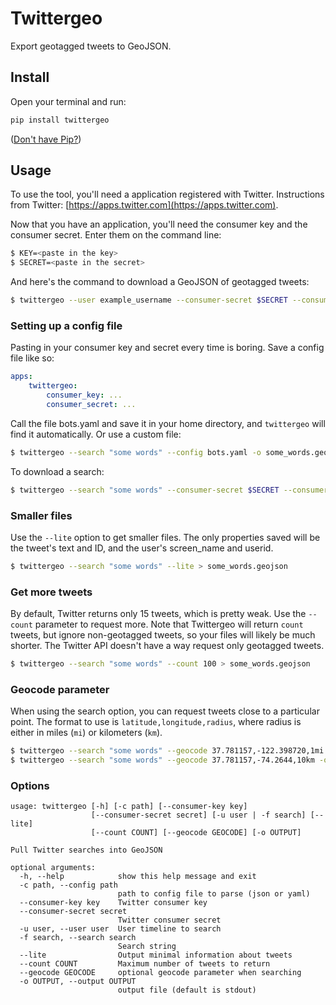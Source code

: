 # Twittergeo

Export geotagged tweets to GeoJSON.

## Install

Open your terminal and run:

````bash
pip install twittergeo
````

([Don't have Pip?](https://pip.pypa.io/en/stable/installing.html))

## Usage

To use the tool, you'll need a application registered with Twitter. Instructions from Twitter: [https://apps.twitter.com](https://apps.twitter.com).

Now that you have an application, you'll need the consumer key and the consumer secret. Enter them on the command line: 

````bash
$ KEY=<paste in the key>
$ SECRET=<paste in the secret>
````

And here's the command to download a GeoJSON of geotagged tweets:

````bash
$ twittergeo --user example_username --consumer-secret $SECRET --consumer-key $KEY -o example_username.geojson
````

### Setting up a config file

Pasting in your consumer key and secret every time is boring. Save a config file like so:

````yaml
apps:
    twittergeo:
        consumer_key: ...
        consumer_secret: ...

````

Call the file bots.yaml and save it in your home directory, and `twittergeo` will find it automatically. Or use a custom file:

````bash
$ twittergeo --search "some words" --config bots.yaml -o some_words.geojson
````

To download a search:
````bash
$ twittergeo --search "some words" --consumer-secret $SECRET --consumer-key $KEY > some_words.geojson
````

### Smaller files

Use the `--lite` option to get smaller files. The only properties saved will be the tweet's text and ID, and the user's screen_name and userid.

````bash
$ twittergeo --search "some words" --lite > some_words.geojson
````

### Get more tweets

By default, Twitter returns only 15 tweets, which is pretty weak. Use the `--count` parameter to request more. Note that Twittergeo will return `count` tweets, but ignore non-geotagged tweets, so your files will likely be much shorter. The Twitter API doesn't have a way request only geotagged tweets.

````bash
$ twittergeo --search "some words" --count 100 > some_words.geojson
````

### Geocode parameter

When using the search option, you can request tweets close to a particular point. The format to use is `latitude,longitude,radius`, where radius is either in miles (`mi`) or kilometers (`km`).

````bash
$ twittergeo --search "some words" --geocode 37.781157,-122.398720,1mi -o some_words_a.geojson
$ twittergeo --search "some words" --geocode 37.781157,-74.2644,10km -o some_words_b.geojson
````

### Options

````
usage: twittergeo [-h] [-c path] [--consumer-key key]
                  [--consumer-secret secret] [-u user | -f search] [--lite]
                  [--count COUNT] [--geocode GEOCODE] [-o OUTPUT]

Pull Twitter searches into GeoJSON

optional arguments:
  -h, --help            show this help message and exit
  -c path, --config path
                        path to config file to parse (json or yaml)
  --consumer-key key    Twitter consumer key
  --consumer-secret secret
                        Twitter consumer secret
  -u user, --user user  User timeline to search
  -f search, --search search
                        Search string
  --lite                Output minimal information about tweets
  --count COUNT         Maximum number of tweets to return
  --geocode GEOCODE     optional geocode parameter when searching
  -o OUTPUT, --output OUTPUT
                        output file (default is stdout)
````